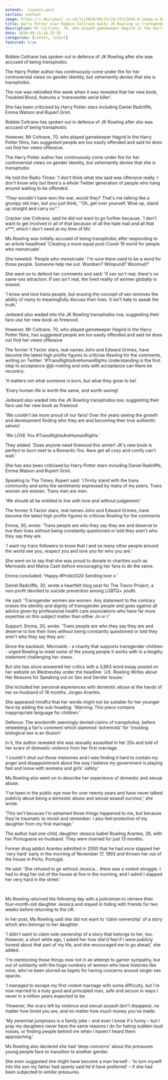 ```yaml
---
extends: _layouts.post
section: content
image: https://i.dailymail.co.uk/1s/2020/09/15/16/33213644-0-image-a-36_1600183485418.jpg 
title: Harry Potter star Robbie Coltrane backs JK Rowling in transgender row  
description: Mr Coltrane, 70, who played gamekeeper Hagrid in the Harry Potter films, has suggested people are too easily offended and said he does not find her views offensive. 
date: 2020-09-15-16-32-55 
categories: [latest, latest] 
featured: true 
--- 
```

Robbie Coltrane has spoken out in defence of JK Rowling after she was accused of being transphobic. 

The Harry Potter author has continuously come under fire for her controversial views on gender identity, but vehemently denies that she is transphobic.   

The row was rekindled this week when it was revealed that her new book, Troubled Blood, features a 'transvestite serial killer'.

She has been criticised by Harry Potter stars including Daniel Radcliffe, Emma Watson and Rupert Grint.

Robbie Coltrane has spoken out in defence of JK Rowling after she was accused of being transphobic

However, Mr Coltrane, 70, who played gamekeeper Hagrid in the Harry Potter films, has suggested people are too easily offended and said he does not find her views offensive.

The Harry Potter author has continuously come under fire for her controversial views on gender identity, but vehemently denies that she is transphobic

He told the Radio Times: 'I don't think what she said was offensive really. I don't know why but there's a whole Twitter generation of people who hang around waiting to be offended.

'They wouldn't have won the war, would they? That's me talking like a grumpy old man, but you just think, ''Oh, get over yourself. Wise up, stand up straight and carry on''.'

Cracker star Coltrane, said he did not want to go further because, 'I don't want to get involved in all of that because of all the hate mail and all that s***, which I don't need at my time of life'. 

Ms Rowling was initially accused of being transphobic after responding to an article headlined 'Creating a more equal post-Covid-19 world for people who menstruate'.

She tweeted: 'People who menstruate.' I'm sure there used to be a word for those people. Someone help me out. Wumben? Wimpund? Woomud?'

She went on to defend her comments and said: 'If sex isn't real, there's no same-sex attraction. If sex isn't real, the lived reality of women globally is erased. 

'I know and love trans people, but erasing the concept of sex removes the ability of many to meaningfully discuss their lives. It isn't hate to speak the truth.' 

Jedward also waded into the JK Rowling transphobia row, suggesting their fans use her new book as firewood. 

However, Mr Coltrane, 70, who played gamekeeper Hagrid in the Harry Potter films, has suggested people are too easily offended and said he does not find her views offensive

The former X Factor stars, real names John and Edward Grimes, have become the latest high profile figures to criticise Rowling for the comments, writing on Twitter: '#TransRightsAreHumanRights Understanding is the first step to acceptance @jk-rowling and only with acceptance can there be recovery.

'It matters not what someone is born, but what they grow to be!

'Every human life is worth the same, and worth saving!

Jedward also waded into the JK Rowling transphobia row, suggesting their fans use her new book as firewood

'We couldn't be more proud of our fans! Over the years seeing the growth and development finding who they are and becoming their true authentic selves!

'We LOVE You #TransRightsAreHumanRights.'

They added: 'Does anyone need firewood this winter! JK's new book is perfect to burn next to a Romantic fire. Aww get all cozy and comfy can't wait.' 

She has also been criticised by Harry Potter stars including Daniel Radcliffe, Emma Watson and Rupert Grint. 

Speaking to The Times, Rupert said: 'I firmly stand with the trans community and echo the sentiments expressed by many of my peers. Trans women are women. Trans men are men.

'We should all be entitled to live with love and without judgement.' 



The former X Factor stars, real names John and Edward Grimes, have become the latest high profile figures to criticise Rowling for the comments

Emma, 30, wrote: 'Trans people are who they say they are and deserve to live their lives without being constantly questioned or told they aren't who they say they are. 

'I want my trans followers to know that I and so many other people around the world see you, respect you and love you for who you are.' 

She went on to say that she was proud to donate to charities such as Mermaids and Mama Cash before encouraging her fans to do the same.

Emma concluded: 'Happy #Pride2020 Sending love x.'  

Daniel Radcliffe, 30, wrote a heartfelt blog post for The Trevor Project, a non-profit devoted to suicide prevention among LGBTQ+ youth.

He said: 'Transgender women are women. Any statement to the contrary erases the identity and dignity of transgender people and goes against all advice given by professional health care associations who have far more expertise on this subject matter than either Jo or I.'



Support: Emma, 30, wrote: 'Trans people are who they say they are and deserve to live their lives without being constantly questioned or told they aren't who they say they are.' 

Since the backlash, Mermaids - a charity that supports transgender children - urged Rowling to meet some of the young people it works with in a lengthy statement challenging her views. 

But she has since answered her critics with a 3,663 word essay posted on her website on Wednesday under the headline: 'J.K. Rowling Writes about Her Reasons for Speaking out on Sex and Gender Issues.'  

She included her personal experiences with domestic abuse at the hands of her ex-husband of 18 months, Jorges Arantes.   

She appeared mindful that her words might not be suitable for her younger fans by adding the sub-heading: 'Warning: This piece contains inappropriate language for children.'





Defence: The wordsmith seemingly denied claims of transphobia, before retweeting a fan's comment which slammed 'extremists' for 'insisting biological sex is an illusion'

In it, the author revealed she was sexually assaulted in her 20s and told of her scars of domestic violence from her first marriage.   

'I couldn't shut out those memories and I was finding it hard to contain my anger and disappointment about the way I believe my government is playing fast and loose with womens and girls' safety.' 

Ms Rowling also went on to describe her experience of domestic and sexual abuse. 

'I've been in the public eye now for over twenty years and have never talked publicly about being a domestic abuse and sexual assault survivor,' she wrote.   

'This isn't because I'm ashamed those things happened to me, but because they're traumatic to revisit and remember. I also feel protective of my daughter from my first marriage.'

The author had one child, daughter Jessica Isabel Rowling Arantes, 26, with her Portuguese ex-husband. They were married for just 13 months. 

Former drug addict Arantes admitted in 2000 that he had once slapped her 'very hard' early in the morning of November 17, 1993 and thrown her out of the house in Porto, Portugal.

He said: 'She refused to go without Jessica... there was a violent struggle. I had to drag her out of the house at five in the morning, and I admit I slapped her very hard in the street.'  

 

Ms Rowling returned the following day with a policeman to retrieve their four-month-old daughter Jessica and stayed in hiding with friends for two weeks before returning to the UK.   

In her post, Ms Rowling said she did not want to 'claim ownership' of a story which also belongs to her daughter.  

'I didn't want to claim sole ownership of a story that belongs to her, too. However, a short while ago, I asked her how she'd feel if I were publicly honest about that part of my life, and she encouraged me to go ahead,' she added.

'I'm mentioning these things now not in an attempt to garner sympathy, but out of solidarity with the huge numbers of women who have histories like mine, who've been slurred as bigots for having concerns around single-sex spaces.

'I managed to escape my first violent marriage with some difficulty, but I'm now married to a truly good and principled man, safe and secure in ways I never in a million years expected to be.

'However, the scars left by violence and sexual assault don't disappear, no matter how loved you are, and no matter how much money you've made.

'My perennial jumpiness is a family joke – and even I know it's funny – but I pray my daughters never have the same reasons I do for hating sudden loud noises, or finding people behind me when I haven't heard them approaching.' 

Ms Rowling also declared she had 'deep concerns' about the pressures young people face to transition to another gender. 

She even suggested she might have become a man herself - 'to turn myself into the son my father had openly said he'd have preferred' – if she had been subjected to similar pressures.   

